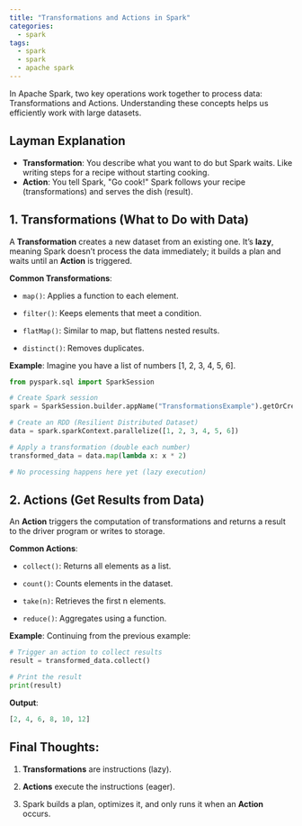 ```yaml
---
title: "Transformations and Actions in Spark"
categories:
  - spark
tags:
  - spark
  - spark
  - apache spark
---
```

In Apache Spark, two key operations work together to process data: Transformations and Actions. Understanding these concepts helps us efficiently work with large datasets.

## Layman Explanation
- **Transformation**: You describe what you want to do but Spark waits. Like writing steps for a recipe without starting cooking.
- **Action**: You tell Spark, "Go cook!" Spark follows your recipe (transformations) and serves the dish (result).

## 1. Transformations (What to Do with Data)
A **Transformation** creates a new dataset from an existing one. It’s **lazy**, meaning Spark doesn’t process the data immediately; it builds a plan and waits until an **Action** is triggered.

**Common Transformations**:
- `map()`: Applies a function to each element.

- `filter()`: Keeps elements that meet a condition.

- `flatMap()`: Similar to map, but flattens nested results.

- `distinct()`: Removes duplicates.

**Example**:
Imagine you have a list of numbers [1, 2, 3, 4, 5, 6].
```python
from pyspark.sql import SparkSession

# Create Spark session
spark = SparkSession.builder.appName("TransformationsExample").getOrCreate()

# Create an RDD (Resilient Distributed Dataset)
data = spark.sparkContext.parallelize([1, 2, 3, 4, 5, 6])

# Apply a transformation (double each number)
transformed_data = data.map(lambda x: x * 2)

# No processing happens here yet (lazy execution)
```

## 2. Actions (Get Results from Data)
An **Action** triggers the computation of transformations and returns a result to the driver program or writes to storage.

**Common Actions**:
- `collect()`: Returns all elements as a list.

- `count()`: Counts elements in the dataset.

- `take(n)`: Retrieves the first n elements.

- `reduce()`: Aggregates using a function.

**Example**:
Continuing from the previous example:
```python
# Trigger an action to collect results
result = transformed_data.collect()

# Print the result
print(result)
```
**Output**:
```python
[2, 4, 6, 8, 10, 12]
```

## Final Thoughts:
1. **Transformations** are instructions (lazy).

2. **Actions** execute the instructions (eager).

3. Spark builds a plan, optimizes it, and only runs it when an **Action** occurs.